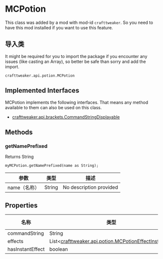 # MCPotion

This class was added by a mod with mod-id `crafttweaker`. So you need to have this mod installed if you want to use this feature.

## 导入类
It might be required for you to import the package if you encounter any issues (like casting an Array), so better be safe than sorry and add the import.
```zenscript
crafttweaker.api.potion.MCPotion
```

## Implemented Interfaces
MCPotion implements the following interfaces. That means any method available to them can also be used on this class.
- [crafttweaker.api.brackets.CommandStringDisplayable](/vanilla/api/brackets/CommandStringDisplayable)

## Methods
### getNamePrefixed

Returns String

```zenscript
myMCPotion.getNamePrefixed(name as String);
```

| 参数       | 类型     | 描述                      |
| -------- | ------ | ----------------------- |
| name（名称） | String | No description provided |



## Properties

| 名称               | 类型                                                                                                  | Has Getter | Has Setter |
| ---------------- | --------------------------------------------------------------------------------------------------- | ---------- | ---------- |
| commandString    | String                                                                                              | true       | false      |
| effects          | List<[crafttweaker.api.potion.MCPotionEffectInstance](/vanilla/api/potions/MCPotionEffectInstance)> | true       | false      |
| hasInstantEffect | boolean                                                                                             | true       | false      |

